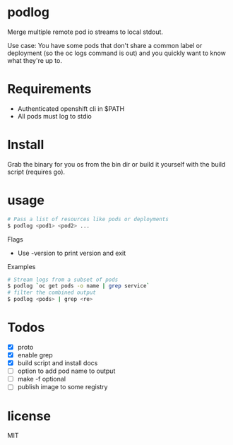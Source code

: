 # podlog
Merge multiple remote pod io streams to local stdout.

Use case: You have some pods that don't share a common label or deployment (so the oc logs command is out) and you quickly want to know what they're up to.

# Requirements
- Authenticated openshift cli in $PATH
- All pods must log to stdio

# Install
Grab the binary for you os from the bin dir or build it yourself with the build script (requires go).

# usage
```bash
# Pass a list of resources like pods or deployments
$ podlog <pod1> <pod2> ...
```
Flags
- Use -version to print version and exit

Examples
```bash
# Stream logs from a subset of pods
$ podlog `oc get pods -o name | grep service`
# filter the combined output
$ podlog <pods> | grep <re>
```

# Todos
- [x] proto
- [x] enable grep
- [x] build script and install docs
- [ ] option to add pod name to output
- [ ] make -f optional
- [ ] publish image to some registry

# license
MIT
